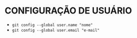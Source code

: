 # CONFIGURAÇÃO DE USUÁRIO #

* `git config --global user.name "nome"`
* `git config --global user.email "e-mail"`
